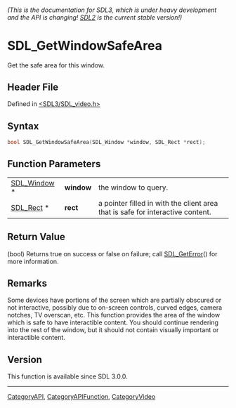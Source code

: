 ###### (This is the documentation for SDL3, which is under heavy development and the API is changing! [SDL2](https://wiki.libsdl.org/SDL2/) is the current stable version!)
# SDL_GetWindowSafeArea

Get the safe area for this window.

## Header File

Defined in [<SDL3/SDL_video.h>](https://github.com/libsdl-org/SDL/blob/main/include/SDL3/SDL_video.h)

## Syntax

```c
bool SDL_GetWindowSafeArea(SDL_Window *window, SDL_Rect *rect);
```

## Function Parameters

|                            |            |                                                                                |
| -------------------------- | ---------- | ------------------------------------------------------------------------------ |
| [SDL_Window](SDL_Window) * | **window** | the window to query.                                                           |
| [SDL_Rect](SDL_Rect) *     | **rect**   | a pointer filled in with the client area that is safe for interactive content. |

## Return Value

(bool) Returns true on success or false on failure; call
[SDL_GetError](SDL_GetError)() for more information.

## Remarks

Some devices have portions of the screen which are partially obscured or
not interactive, possibly due to on-screen controls, curved edges, camera
notches, TV overscan, etc. This function provides the area of the window
which is safe to have interactible content. You should continue rendering
into the rest of the window, but it should not contain visually important
or interactible content.

## Version

This function is available since SDL 3.0.0.

----
[CategoryAPI](CategoryAPI), [CategoryAPIFunction](CategoryAPIFunction), [CategoryVideo](CategoryVideo)


